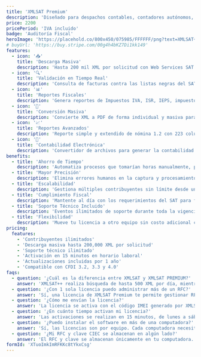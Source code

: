 ```yaml
---
title: 'XMLSAT Premium'
description: 'Diseñado para despachos contables, contadores autónomos, auditores fiscalistas y administradores que necesitan procesar grandes volúmenes de facturas electrónicas.'
price: 2200
pricePeriod: 'IVA incluido'
badge: 'Auditoría Fiscal'
heroImage: 'https://placehold.co/800x450/075985/FFFFFF/png?text=XMLSAT+Premium'
# buyUrl: 'https://buy.stripe.com/00g4h4bKZ7Di1kk149'
features:
  - icon: '📥'
    title: 'Descarga Masiva'
    description: 'Hasta 200 mil XML por solicitud con Web Services SAT usando FIEL, y hasta 10 mil XML por día con RFC/CIEC.'
  - icon: '🔍'
    title: 'Validación en Tiempo Real'
    description: 'Consulta de facturas contra las listas negras del SAT para validar su autenticidad al instante.'
  - icon: '📊'
    title: 'Reportes Fiscales'
    description: 'Genera reportes de Impuestos IVA, ISR, IEPS, impuestos locales, y concentrado de ingresos y gastos.'
  - icon: '📁'
    title: 'Conversión Masiva'
    description: 'Convierte XML a PDF de forma individual y masiva para facilitar la gestión documental.'
  - icon: '📈'
    title: 'Reportes Avanzados'
    description: 'Reporte simple y extendido de nómina 1.2 con 223 columnas para un análisis detallado.'
  - icon: '🔄'
    title: 'Contabilidad Electrónica'
    description: 'Convertidor de archivos para generar la contabilidad electrónica 1.3 y DIOT 2019.'
benefits:
  - title: 'Ahorro de Tiempo'
    description: 'Automatiza procesos que tomarían horas manualmente, permitiéndote enfocarte en asesorar a tus clientes.'
  - title: 'Mayor Precisión'
    description: 'Elimina errores humanos en la captura y procesamiento de datos fiscales críticos.'
  - title: 'Escalabilidad'
    description: 'Gestiona múltiples contribuyentes sin límite desde una sola licencia, ideal para despachos en crecimiento.'
  - title: 'Cumplimiento Fiscal'
    description: 'Mantente al día con los requerimientos del SAT para facturas electrónicas, incluyendo CFDI 4.0.'
  - title: 'Soporte Técnico Incluido'
    description: 'Eventos ilimitados de soporte durante toda la vigencia de tu licencia.'
  - title: 'Flexibilidad'
    description: 'Mueve tu licencia a otro equipo sin costo adicional cuando lo necesites.'
pricing:
  features:
    - 'Contribuyentes ilimitados'
    - 'Descarga masiva hasta 200,000 XML por solicitud'
    - 'Soporte técnico ilimitado'
    - 'Activación en 15 minutos en horario laboral'
    - 'Actualizaciones incluidas por 1 año'
    - 'Compatible con CFDI 3.2, 3.3 y 4.0'
faqs:
  - question: '¿Cuál es la diferencia entre XMLSAT y XMLSAT PREMIUM?'
    answer: 'XMLSAT++ realiza búsqueda de hasta 500 XML por día, mientras que XMLSAT PREMIUM puede procesar hasta 500 por segundo, permitiendo descargas masivas de hasta 200,000 XML por solicitud.'
  - question: '¿Con 1 sola licencia puedo administrar más de un RFC?'
    answer: 'Sí, una licencia de XMLSAT Premium te permite gestionar RFCs ilimitados, ideal para despachos contables.'
  - question: '¿Cómo me envían la licencia?'
    answer: 'La licencia se activa con el código IMEI generado por XMLSAT PREMIUM después de la instalación. Este código es único para cada equipo.'
  - question: '¿En cuánto tiempo activan mi licencia?'
    answer: 'Las activaciones se realizan en 15 minutos, de lunes a sábado en horario de 9 a 18 horas, una vez recibido el pago.'
  - question: '¿Puedo instalar el software en más de una computadora?'
    answer: 'Sí, las licencias son por equipo. Cada computadora necesitará su propia licencia, pero puedes mover una licencia a otro equipo sin costo adicional.'
  - question: '¿Mi RFC y clave CIEC se almacenan en algún lado?'
    answer: 'El RFC y clave se almacenan únicamente en tu computadora. Esta función es opcional y puedes desactivarla al ingresar cualquier RFC (Desactivar→Recordar Clave).'
formId: 'XTuoImkImRFKKc8tYkxCsg'
---
```

